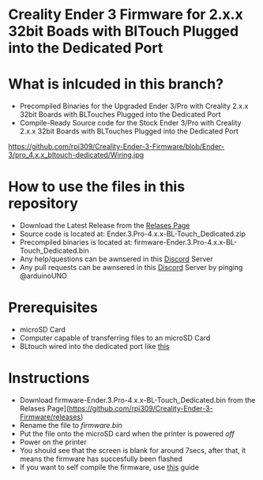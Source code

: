# Creality Ender 3 Firmware for 2.x.x 32bit Boads with BlTouch Plugged into the Dedicated Port

# What is inlcuded in this branch?
* Precompiled Binaries for the Upgraded Ender 3/Pro with Creality 2.x.x 32bit Boards with BLTouches Plugged into the Dedicated Port
* Compile-Ready Source code for the Stock Ender 3/Pro with Creality 2.x.x 32bit Boards with BLTouches Plugged into the Dedicated Port

https://github.com/rpi309/Creality-Ender-3-Firmware/blob/Ender-3/pro_4.x.x_bltouch-dedicated/Wiring.jpg


# How to use the files in this repository
* Download the Latest Release from the [Relases Page](https://github.com/rpi309/Creality-Ender-3-Firmware/releases) 
* Source code is located at: Ender.3.Pro-4.x.x-BL-Touch_Dedicated.zip
* Precompiled binaries is located at: firmware-Ender.3.Pro-4.x.x-BL-Touch_Dedicated.bin
* Any help/questions can be awnsered in this [Discord](https://discord.com/invite/2gThVRR) Server
* Any pull requests can be awnsered in this [Discord](https://discord.com/invite/2gThVRR) Server by pinging @arduinoUNO

# Prerequisites
* microSD Card
* Computer capable of transferring files to an microSD Card
* BLtouch wired into the dedicated port like [this](Ender.3.Pro-4.x.x-BL-Touch_Dedicated)


# Instructions
* Download firmware-Ender.3.Pro-4.x.x-BL-Touch_Dedicated.bin from the Relases Page](https://github.com/rpi309/Creality-Ender-3-Firmware/releases) 
* Rename the file to _firmware.bin_
* Put the file onto the microSD card when the printer is powered _off_
* Power on the printer
* You should see that the screen is blank for around 7secs, after that, it means the firmware has succesfully been flashed
* If you want to self compile the firmware, use [this](https://www.youtube.com/watch?v=eq_ygvHF29I&t=0s) guide

